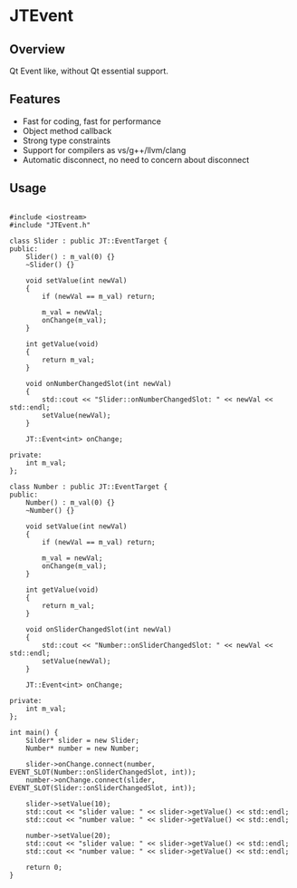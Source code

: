 JTEvent
=======

Overview
-------------

Qt Event like, without Qt essential support.

Features
-------------

* Fast for coding, fast for performance
* Object method callback
* Strong type constraints
* Support for compilers as vs/g++/llvm/clang
* Automatic disconnect, no need to concern about disconnect

Usage
-------------

<pre><code>
#include &lt;iostream&gt;
#include "JTEvent.h"

class Slider : public JT::EventTarget {
public:
	Slider() : m_val(0) {}
	~Slider() {}

	void setValue(int newVal)
	{
		if (newVal == m_val) return;

		m_val = newVal;
		onChange(m_val);
	}

	int getValue(void)
	{
		return m_val;
	}

	void onNumberChangedSlot(int newVal)
	{
		std::cout &lt;&lt; "Slider::onNumberChangedSlot: " &lt;&lt; newVal &lt;&lt; std::endl;
		setValue(newVal);
	}

	JT::Event&lt;int&gt; onChange;

private:
	int m_val;
};

class Number : public JT::EventTarget {
public:
	Number() : m_val(0) {}
	~Number() {}

	void setValue(int newVal)
	{
		if (newVal == m_val) return;

		m_val = newVal;
		onChange(m_val);
	}

	int getValue(void)
	{
		return m_val;
	}

	void onSliderChangedSlot(int newVal)
	{
		std::cout &lt;&lt; "Number::onSliderChangedSlot: " &lt;&lt; newVal &lt;&lt; std::endl;
		setValue(newVal);
	}

	JT::Event&lt;int&gt; onChange;

private:
	int m_val;
};

int main() {
	Silder* slider = new Slider;
	Number* number = new Number;

	slider-&gt;onChange.connect(number, EVENT_SLOT(Number::onSliderChangedSlot, int));
	number-&gt;onChange.connect(slider, EVENT_SLOT(Slider::onSliderChangedSlot, int));

	slider->setValue(10);
	std::cout &lt;&lt; "slider value: " &lt;&lt; slider-&gt;getValue() &lt;&lt; std::endl;
	std::cout &lt;&lt; "number value: " &lt;&lt; slider-&gt;getValue() &lt;&lt; std::endl;

	number->setValue(20);
	std::cout &lt;&lt; "slider value: " &lt;&lt; slider-&gt;getValue() &lt;&lt; std::endl;
	std::cout &lt;&lt; "number value: " &lt;&lt; slider-&gt;getValue() &lt;&lt; std::endl;

	return 0;
}

</code></pre>